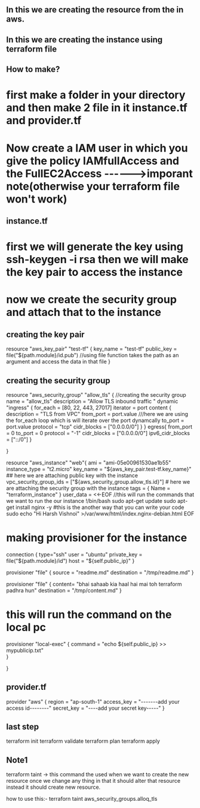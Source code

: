 ## In this we are creating the resource from the in aws.
## In this we are creating the  instance using terraform file

## How to make?

# first make a folder in your directory and then make 2 file in it instance.tf and provider.tf
# Now create a IAM user in which you give the policy IAMfullAccess and the FullEC2Access  ------>imporant note(otherwise your terraform file won't work)


## instance.tf

# first we will generate the key using ssh-keygen -i rsa then we will make the key pair to access the instance
# now we create the security group and attach that to the instance


## creating the key pair

resource "aws_key_pair" "test-tf" {
  key_name   = "test-tf"
  public_key = file("${path.module}/id.pub") //using file function takes the path as an argument and access the data in that file 
}

## creating the security group

resource "aws_security_group" "allow_tls" { //creating the security group
  name        = "allow_tls"
  description = "Allow TLS inbound traffic "
  dynamic "ingress" {
    for_each = [80, 22, 443, 27017]
    iterator = port
    content {
      description = "TLS from VPC"
      from_port   = port.value ///here we are using the for_each loop which is will iterate over the port dynamcally
      to_port     = port.value
      protocol    = "tcp"
      cidr_blocks = ["0.0.0.0/0"]
    }
  }
  egress{
    from_port = 0
    to_port = 0
    protocol = "-1"
    cidr_blocks = ["0.0.0.0/0"]
    ipv6_cidr_blocks = ["::/0"]
  }


}


resource "aws_instance" "web"{
  ami           = "ami-05e00961530ae1b55"
  instance_type = "t2.micro"
  key_name        = "${aws_key_pair.test-tf.key_name}" ## here we are attaching public key with the instance
  vpc_security_group_ids = ["${aws_security_group.allow_tls.id}"] # here we are attaching the security group with the instance
  tags = {
    Name = "terraform_instance"
  }
    user_data = <<-EOF //this will run the commands that we want to run the our instance
!/bin/bash
 sudo apt-get update
 sudo apt-get install nginx -y                            #this is the another way that you can write your code
 sudo echo "Hi Harsh Vishnoi" >/var/www/html/index.nginx-debian.html
 EOF
 # making provisioner for the instance
connection {
    type="ssh"
    user = "ubuntu"
    private_key = file("${path.module}/id")
    host = "${self.public_ip}"
  }

provisioner "file" {
  source = "readme.md"
  destination = "/tmp/readme.md"
}

provisioner "file" {
  content= "bhai sahaab kia haal hai mai toh terraform padhra hun"
  destination = "/tmp/content.md"
}
# this will run the command on the local pc 
provisioner "local-exec" {
  command = "echo ${self.public_ip} >>  mypublicip.txt"  
}

}

## provider.tf

provider "aws" {
  region     = "ap-south-1"
  access_key = "-------add your access id--------"
  secret_key = "----add your secret key-----"
}

## last step

terraform init
terraform validate
terraform plan
terraform apply


## Note1
terraform taint -> this command the used when we want to create the new resource once we change any thing in that it should alter that resource instead it should create new resource.

how to use this:-
terraforn taint aws_security_groups.alloq_tls





